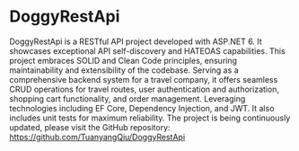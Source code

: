 # DoggyRestApi
DoggyRestApi is a RESTful API project developed with ASP.NET 6. 
It showcases exceptional API self-discovery and HATEOAS capabilities. 
This project embraces SOLID and Clean Code principles, ensuring maintainability and extensibility of the codebase.
Serving as a comprehensive backend system for a travel company, it offers seamless CRUD operations for travel routes, user authentication and authorization, shopping cart functionality, and order management. 
Leveraging technologies including EF Core, Dependency Injection, and JWT. It also includes unit tests for maximum reliability. 
The project is being continuously updated, please visit the GitHub repository: https://github.com/TuanyangQiu/DoggyRestApi
